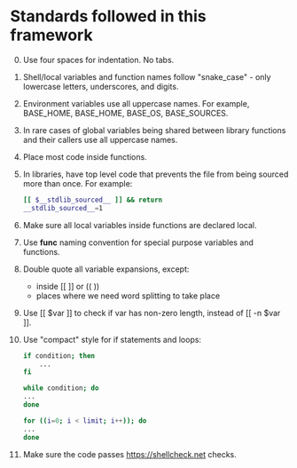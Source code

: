# Standards followed in this framework

 0. Use four spaces for indentation. No tabs.
 1. Shell/local variables and function names follow "snake_case" - only lowercase letters, underscores, and digits.
 2. Environment variables use all uppercase names. For example, BASE_HOME, BASE_HOME, BASE_OS, BASE_SOURCES.
 3. In rare cases of global variables being shared between library functions and their callers use all uppercase names.
 4. Place most code inside functions.
 5. In libraries, have top level code that prevents the file from being sourced more than once.  For example:
    ```bash
    [[ $__stdlib_sourced__ ]] && return
    __stdlib_sourced__=1
    ```
 6. Make sure all local variables inside functions are declared local.
 7. Use __func__ naming convention for special purpose variables and functions.
 8. Double quote all variable expansions, except:
      - inside [[ ]] or (( ))
      - places where we need word splitting to take place

 9. Use [[ $var ]] to check if var has non-zero length, instead of [[ -n $var ]].
10. Use "compact" style for if statements and loops:
    ```bash
    if condition; then
        ...
    fi

    while condition; do
    ...
    done

    for ((i=0; i < limit; i++)); do
    ...
    done
    ```
11. Make sure the code passes https://shellcheck.net checks.
